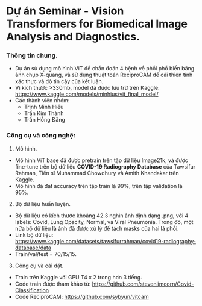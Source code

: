 # Dự án Seminar - Vision Transformers for Biomedical Image Analysis and Diagnostics.
### Thông tin chung. 
- Dự án sử dụng mô hình ViT để chẩn đoán 4 bệnh về phổi phổ biến bằng ảnh chụp X-quang, và sử dụng thuật toán ReciproCAM để cải thiện tính xác thực và độ tin cậy của kết luận.
- Vì kích thước >330mb, model đã được lưu trữ trên Kaggle: https://www.kaggle.com/models/minhius/vit_final_model/
- Các thành viên nhóm:
  + Trịnh Minh Hiếu
  + Trần Kim Thành
  + Trần Hồng Đăng
### Công cụ và công nghệ:
1. Mô hình.
- Mô hình ViT base đã được pretrain trên tập dữ liệu Image21k, và được fine-tune trên bộ dữ liệu **COVID-19 Radiography Database** của Tawsifur Rahman, Tiến sĩ Muhammad Chowdhury và Amith Khandakar trên Kaggle.
- Mô hình đã đạt accuracy trên tập train là 99%, trên tập validation là 95%.
2. Bộ dữ liệu huấn luyện.
- Bộ dữ liệu có kích thước khoảng 42.3 nghìn ảnh định dạng .png, với 4 labels: Covid, Lung Opacity, Normal, và Viral Pneumonia. Trong đó, một nửa bộ dữ liệu là ảnh đã được xử lý để tách masks của hai lá phổi.
- Link bộ dữ liệu: https://www.kaggle.com/datasets/tawsifurrahman/covid19-radiography-database/data
- Train/val/test = 70/15/15.
3. Công cụ và cài đặt.
- Train trên Kaggle với GPU T4 x 2 trong hơn 3 tiếng.
- Code train được tham khảo từ: https://github.com/stevenlimcorn/Covid-Classification
- Code ReciproCAM: https://github.com/sybyun/vitcam
  
